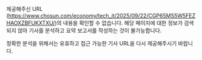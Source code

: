 제공해주신 URL (https://www.chosun.com/economy/tech_it/2025/09/22/CGP65MS5W5FEZHAOXZBFUKXTXU/)의 내용을 확인할 수 없습니다. 해당 페이지에 대한 정보가 검색되지 않아 기사를 분석하고 요약 보고서를 작성하는 것이 불가능합니다.

정확한 분석을 위해서는 유효하고 접근 가능한 기사 URL을 다시 제공해주시기 바랍니다.